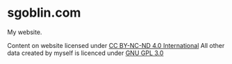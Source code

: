 # sgoblin.com
My website.

Content on website licensed under [CC BY-NC-ND 4.0 International](https://creativecommons.org/licenses/by-nc-nd/4.0/)
All other data created by myself is licenced under [GNU GPL 3.0](https://www.gnu.org/licenses/gpl-3.0.txt)
